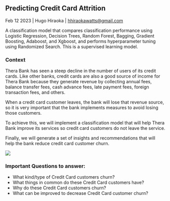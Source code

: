 ## Predicting Credit Card Attrition

Feb 12 2023 | Hugo Hiraoka | <hhiraokawatts@gmail.com>

A classification model that compares classification performance using Logistic Regression, Decision Trees, Random Forest, Bagging, Gradient Boosting, Adaboost, and Xgboost, and performs hyperparameter tuning using Randomized Search. This is a supervised learning model.

### Context

Thera Bank has seen a steep decline in the number of users of its credit cards. Like other banks, credit cards are also a good source of income for Thera Bank because they generate revenue by collecting annual fees, balance transfer fees, cash advance fees, late payment fees, foreign transaction fees, and others.

When a credit card customer leaves, the bank will lose that revenue source, so it is very important that the bank implements measures to avoid losing those customers.

To achieve this, we will implement a classification model that will help Thera Bank improve its services so credit card customers do not leave the service.

Finally, we will generate a set of insights and recommendations that will help the bank reduce credit card customer churn.

![](https://i.imgur.com/xdehJ3f.jpg)

### Important Questions to answer:

- What kind/type of Credit Card customers churn?
- What things in common do these Credit Card customers have?
- Why do these Credit Card customers churn?
- What can be improved to decrease Credit Card customer churn?
